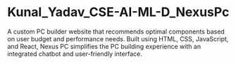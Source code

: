 # Kunal_Yadav_CSE-AI-ML-D_NexusPc
A custom PC builder website that recommends optimal components based on user budget and performance needs. Built using HTML, CSS, JavaScript, and React, Nexus PC simplifies the PC building experience with an integrated chatbot and user-friendly interface.
